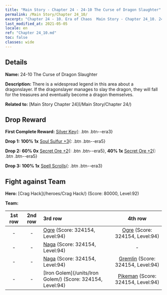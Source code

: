 ```yaml
---
title: "Main Story - Chapter 24 - 24-10 The Curse of Dragon Slaughter"
permalink: /Main Story/Chapter 24_10/
excerpt: "Chapter 24 - 10. Era of Chaos  Main Story - Chapter 24_10. 24-10 The Curse of Dragon Slaughter"
last_modified_at: 2021-05-05
locale: en
ref: "Chapter 24_10.md"
toc: false
classes: wide
---
```


## Details

 **Name:** 24-10 The Curse of Dragon Slaughter

 **Description:** There is a widespread legend in this area about a dragonslayer. If the dragonslayer manages to slay the dragon, they will fall for the treasures and eventually become a dragon themselves.

 **Related to:** [Main Story Chapter 24](/Main Story/Chapter 24/)

## Drop Reward

 **First Complete Reward:** [Silver Key](/Items/con_693/){: .btn .btn--era3}

 **Drop 1:** **100% 1x** [Soul Sulfur +3](/Items/mat_85/){: .btn .btn--era5}

 **Drop 2:** **60% 0x** [Secret Ore +2](/Items/mat_75/){: .btn .btn--era5}, **40% 1x** [Secret Ore +2](/Items/mat_75/){: .btn .btn--era5}

 **Drop 3:** **100% 1x** [Spell Scrolls](/Items/con_694/){: .btn .btn--era3}


## Fight against Team
 **Hero:** [Crag Hack](/heroes/Crag Hack/) (Score: 80000, Level:92)

 **Team:**


  | 1st row | 2nd row | 3rd row | 4th row |
  |:----:|:----:|:----|:----:|
  | - | - | [Ogre](/units/Ogre/) (Score: 324154, Level:94)  | [Ogre](/units/Ogre/) (Score: 324154, Level:94)  |
  | - | - | [Naga](/units/Naga/) (Score: 324154, Level:94)  | - |
  | - | - | [Naga](/units/Naga/) (Score: 324154, Level:94)  | [Gremlin](/units/Gremlin/) (Score: 324154, Level:94)  |
  | - | - | [Iron Golem](/units/Iron Golem/) (Score: 324154, Level:94)  | [Pikeman](/units/Pikeman/) (Score: 324154, Level:94)  |


